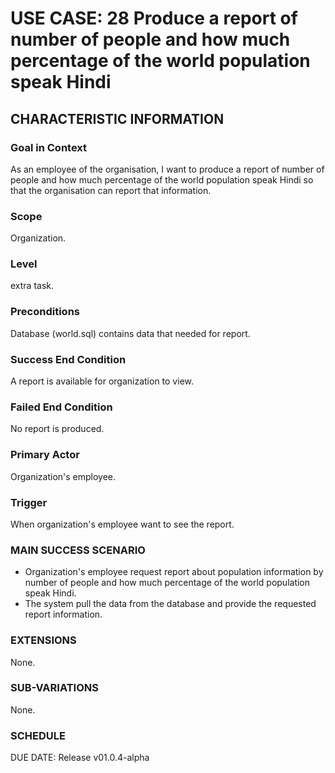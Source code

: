 # USE CASE: 28 Produce a report of number of people and how much percentage of the world population speak Hindi
## CHARACTERISTIC INFORMATION
### Goal in Context
As an employee of the organisation, I want to produce a report of number of people and how much percentage of the world population speak Hindi so that the organisation can report that information.
### Scope
Organization.

### Level
extra task.

### Preconditions
Database (world.sql) contains data that needed for report.

### Success End Condition
A report is available for organization to view.

### Failed End Condition
No report is produced.

### Primary Actor
Organization's employee.

### Trigger
When organization's employee want to see the report.

### MAIN SUCCESS SCENARIO
* Organization's employee request report about population information by number of people and how much percentage of the world population speak Hindi.
* The system pull the data from the database and provide the requested report information.

### EXTENSIONS
None.

### SUB-VARIATIONS
None.

### SCHEDULE
DUE DATE: Release v01.0.4-alpha
